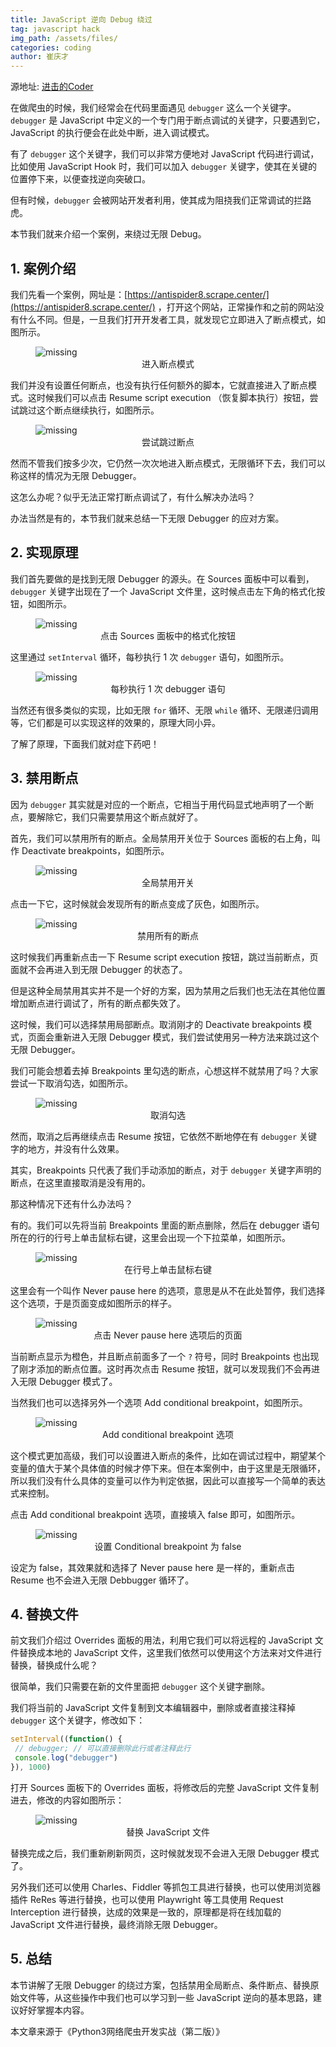 ```yaml
---
title: JavaScript 逆向 Debug 绕过
tag: javascript hack
img_path: /assets/files/
categories: coding
author: 崔庆才
---
```

源地址: [进击的Coder](https://mp.weixin.qq.com/s/e5vyAQbVyBONBimsHPvaaw)

在做爬虫的时候，我们经常会在代码里面遇见 `debugger` 这么一个关键字。`debugger` 是 JavaScript 中定义的一个专门用于断点调试的关键字，只要遇到它，JavaScript 的执行便会在此处中断，进入调试模式。

有了 `debugger` 这个关键字，我们可以非常方便地对 JavaScript 代码进行调试，比如使用 JavaScript Hook 时，我们可以加入 `debugger` 关键字，使其在关键的位置停下来，以便查找逆向突破口。

但有时候，`debugger` 会被网站开发者利用，使其成为阻挠我们正常调试的拦路虎。

本节我们就来介绍一个案例，来绕过无限 Debug。

## 1. 案例介绍
我们先看一个案例，网址是：[https://antispider8.scrape.center/](https://antispider8.scrape.center/) ，打开这个网站，正常操作和之前的网站没有什么不同。但是，一旦我们打开开发者工具，就发现它立即进入了断点模式，如图所示。

<figure>
    <img src='2022-09-23-JavaScript逆向Debug绕过.1.png' alt='missing' />
    <figcaption style='text-align:center'>进入断点模式</figcaption>
</figure>

我们并没有设置任何断点，也没有执行任何额外的脚本，它就直接进入了断点模式。这时候我们可以点击 Resume script execution （恢复脚本执行）按钮，尝试跳过这个断点继续执行，如图所示。

<figure>
    <img src='2022-09-23-JavaScript逆向Debug绕过.2.png' alt='missing' />
    <figcaption style='text-align:center'>尝试跳过断点</figcaption>
</figure>

然而不管我们按多少次，它仍然一次次地进入断点模式，无限循环下去，我们可以称这样的情况为无限 Debugger。

这怎么办呢？似乎无法正常打断点调试了，有什么解决办法吗？

办法当然是有的，本节我们就来总结一下无限 Debugger 的应对方案。

## 2. 实现原理
我们首先要做的是找到无限 Debugger 的源头。在 Sources 面板中可以看到，`debugger` 关键字出现在了一个 JavaScript 文件里，这时候点击左下角的格式化按钮，如图所示。

<figure>
    <img src='2022-09-23-JavaScript逆向Debug绕过.3.png' alt='missing' />
    <figcaption style='text-align:center'>点击 Sources 面板中的格式化按钮</figcaption>
</figure>

这里通过 `setInterval` 循环，每秒执行 1 次 `debugger` 语句，如图所示。

<figure>
  <img src="2022-09-23-JavaScript逆向Debug绕过.4.png" alt="missing" />
  <figcaption style='text-align:center'>每秒执行 1 次 debugger 语句</figcaption>
</figure>

当然还有很多类似的实现，比如无限 `for` 循环、无限 `while` 循环、无限递归调用等，它们都是可以实现这样的效果的，原理大同小异。

了解了原理，下面我们就对症下药吧！

## 3. 禁用断点
因为 `debugger` 其实就是对应的一个断点，它相当于用代码显式地声明了一个断点，要解除它，我们只需要禁用这个断点就好了。

首先，我们可以禁用所有的断点。全局禁用开关位于 Sources 面板的右上角，叫作 Deactivate breakpoints，如图所示。

<figure>
  <img src="2022-09-23-JavaScript逆向Debug绕过.5.png" alt="missing" />
  <figcaption style='text-align:center'>全局禁用开关</figcaption>
</figure>

点击一下它，这时候就会发现所有的断点变成了灰色，如图所示。

<figure>
  <img src="2022-09-23-JavaScript逆向Debug绕过.6.png" alt="missing" />
  <figcaption style='text-align:center'>禁用所有的断点</figcaption>
</figure>

这时候我们再重新点击一下 Resume script execution 按钮，跳过当前断点，页面就不会再进入到无限 Debugger 的状态了。

但是这种全局禁用其实并不是一个好的方案，因为禁用之后我们也无法在其他位置增加断点进行调试了，所有的断点都失效了。

这时候，我们可以选择禁用局部断点。取消刚才的 Deactivate breakpoints 模式，页面会重新进入无限 Debugger 模式，我们尝试使用另一种方法来跳过这个无限 Debugger。

我们可能会想着去掉 Breakpoints 里勾选的断点，心想这样不就禁用了吗？大家尝试一下取消勾选，如图所示。

<figure>
  <img src="2022-09-23-JavaScript逆向Debug绕过.7.png" alt="missing" />
  <figcaption style='text-align:center'>取消勾选</figcaption>
</figure>

然而，取消之后再继续点击 Resume 按钮，它依然不断地停在有 `debugger` 关键字的地方，并没有什么效果。

其实，Breakpoints 只代表了我们手动添加的断点，对于 `debugger` 关键字声明的断点，在这里直接取消是没有用的。

那这种情况下还有什么办法吗？

有的。我们可以先将当前 Breakpoints 里面的断点删除，然后在 debugger 语句所在的行的行号上单击鼠标右键，这里会出现一个下拉菜单，如图所示。

<figure>
  <img src="2022-09-23-JavaScript逆向Debug绕过.8.png" alt="missing" />
  <figcaption style='text-align:center'>在行号上单击鼠标右键</figcaption>
</figure>

这里会有一个叫作 Never pause here 的选项，意思是从不在此处暂停，我们选择这个选项，于是页面变成如图所示的样子。

<figure>
  <img src="2022-09-23-JavaScript逆向Debug绕过.9.png" alt="missing" />
  <figcaption style='text-align:center'>点击 Never pause here 选项后的页面</figcaption>
</figure>

当前断点显示为橙色，并且断点前面多了一个 `?` 符号，同时 Breakpoints 也出现了刚才添加的断点位置。这时再次点击 Resume 按钮，就可以发现我们不会再进入无限 Debugger 模式了。

当然我们也可以选择另外一个选项 Add conditional breakpoint，如图所示。

<figure>
  <img src="2022-09-23-JavaScript逆向Debug绕过.10.png" alt="missing" />
  <figcaption style='text-align:center'>Add conditional breakpoint 选项</figcaption>
</figure>

这个模式更加高级，我们可以设置进入断点的条件，比如在调试过程中，期望某个变量的值大于某个具体值的时候才停下来。但在本案例中，由于这里是无限循环，所以我们没有什么具体的变量可以作为判定依据，因此可以直接写一个简单的表达式来控制。

点击 Add conditional breakpoint 选项，直接填入 false 即可，如图所示。

<figure>
  <img src="2022-09-23-JavaScript逆向Debug绕过.11.png" alt="missing" />
  <figcaption style='text-align:center'>设置 Conditional breakpoint 为 false</figcaption>
</figure>

设定为 false，其效果就和选择了 Never pause here 是一样的，重新点击 Resume 也不会进入无限 Debbugger 循环了。

## 4. 替换文件
前文我们介绍过 Overrides 面板的用法，利用它我们可以将远程的 JavaScript 文件替换成本地的 JavaScript 文件，这里我们依然可以使用这个方法来对文件进行替换，替换成什么呢？

很简单，我们只需要在新的文件里面把 `debugger` 这个关键字删除。

我们将当前的 JavaScript 文件复制到文本编辑器中，删除或者直接注释掉 `debugger` 这个关键字，修改如下：
```js
setInterval((function() {
 // debugger; // 可以直接删除此行或者注释此行
 console.log("debugger")
}), 1000)
```
打开 Sources 面板下的 Overrides 面板，将修改后的完整 JavaScript 文件复制进去，修改的内容如图所示：

<figure>
  <img src="2022-09-23-JavaScript逆向Debug绕过.12.png" alt="missing" />
  <figcaption style='text-align:center'>替换 JavaScript 文件</figcaption>
</figure>

替换完成之后，我们重新刷新网页，这时候就发现不会进入无限 Debugger 模式了。

另外我们还可以使用 Charles、Fiddler 等抓包工具进行替换，也可以使用浏览器插件 ReRes 等进行替换，也可以使用 Playwright 等工具使用 Request Interception 进行替换，达成的效果是一致的，原理都是将在线加载的 JavaScript 文件进行替换，最终消除无限 Debugger。

## 5. 总结
本节讲解了无限 Debugger 的绕过方案，包括禁用全局断点、条件断点、替换原始文件等，从这些操作中我们也可以学习到一些 JavaScript 逆向的基本思路，建议好好掌握本内容。

本文章来源于《Python3网络爬虫开发实战（第二版）》